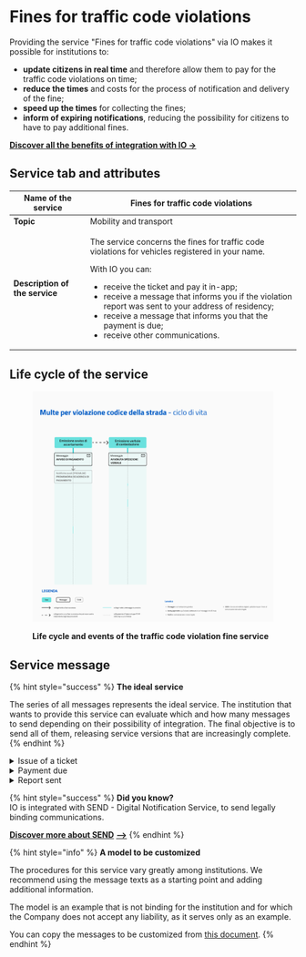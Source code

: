 # Fines for traffic code violations

Providing the service "Fines for traffic code violations" via IO makes it possible for institutions to:

* **update citizens in real time** and therefore allow them to pay for the traffic code violations on time;
* **reduce the times** and costs for the process of notification and delivery of the fine;
* **speed up the times** for collecting the fines;
* **inform of expiring notifications**, reducing the possibility for citizens to have to pay additional fines.

[**Discover all the benefits of integration with IO →**  ](../../what-is-io-and-what-is-its-objective.md#perche-integrarsi-con-io)

## Service tab and attributes

| **Name of the service**| Fines for traffic code violations|
|----------|----------|
| **Topic**| Mobility and transport|
| **Description of the service**| <p>The service concerns the fines for traffic code violations for vehicles registered in your name.</p><p></p><p>With IO you can:</p><ul><li>receive the ticket and pay it in-app;</li><li>receive a message that informs you if the violation report was sent to your address of residency;</li><li>receive a message that informs you that the payment is due;</li><li>receive other communications.</li></ul>|

## **Life cycle of the service**

<figure><img src="../../.gitbook/assets/Multe.5.png" alt=""><figcaption><p><strong>Life cycle and events of the traffic code violation fine service</strong></p></figcaption></figure>

## Service message

{% hint style="success" %}
**The ideal service**

The series of all messages represents the ideal service. The institution that wants to provide this service can evaluate which and how many messages to send depending on their possibility of integration. The final objective is to send all of them, releasing service versions that are increasingly complete.
{% endhint %}

<details>

<summary>Issue of a ticket</summary>

**🖋 Title of the message:** Ticket

🗒 **Text of the message**: On \<dd/mm/yyyy> at \<hh:mm> at \<address>, the person driving the vehicle with license plate number \<license plate number> committed these violations:

**•&nbsp;\<type of violation> - art. \<number>**

**Ticket number**: \<ticket number>

\[See ticket](URL)

**Amount due**: € \<xx.yy>, already discounted 30% if paid by \<dd/mm/yyyy>

**What happens if I don't pay by \<dd/mm/yy>?** If foreseen, you will receive the violation report at your address of residency and you will be charged for the costs of notification. 

**🪄 Button**: See notification

**---**

**Recipients**: All citizens resident in the geographical area of action of the service who violated the traffic code

**When to send it**: When a violation is committed and after the relative amount has become due

**User story**: <mark style="color:purple;">As a citizen I want to receive immediate notification of violations committed</mark>

</details>

<details>

<summary>Payment due</summary>

**🖋 Title of the message:** Payment due

🗒 **Text of the message**: You have until \<dd/mm/yy> to pay the violation report number \<report number>. Pay it immediately to avoid additional costs.

**🪄 Button**: n/a

**---**

**Recipients**: All citizens resident in the geographical area of action of the service who violated the traffic code

**When to send it**: When the fine for the violation report is almost due

**User story**: <mark style="color:purple;">As a citizen I want to receive a reminder of the payments that are due</mark>

</details>

<details>

<summary>Report sent</summary>

**🖋 Title of the message:** Sending of the report

🗒 **Text of the message**: We sent the violation report \<report number> to your address of residency. You will receive the registered letter in the next few days. 

The amount of the report includes the notification expenses. For more information visit \[this website](URL).

**🪄 Button**: n/a

**---**

**Recipients**: All citizens who received who received a traffic fine and did not pay it

**When to send it**: When it is due

**User story**: <mark style="color:purple;">As a citizen I want to receive immediate notification of violations committed</mark>

</details>

{% hint style="success" %}
**Did you know?**  
IO is integrated with SEND - Digital Notification Service, to send legally binding communications.

[**Discover more about SEND**](https://www.pagopa.it/it/prodotti-e-servizi/piattaforma-notifiche-digitali) [**-->**](https://www.pagopa.it/it/prodotti-e-servizi/piattaforma-notifiche-digitali)
{% endhint %}

{% hint style="info" %}
**A model to be customized**

The procedures for this service vary greatly among institutions. We recommend using the message texts as a starting point and adding additional information. 

The model is an example that is not binding for the institution and for which the Company does not accept any liability, as it serves only as an example.

You can copy the messages to be customized from [this document](https://docs.google.com/spreadsheets/d/1UHvSOKM6SDvGh5tU2VRrLLOx7GNv-4TlVJKH_PTthDQ/edit#gid=538647580).
{% endhint %}